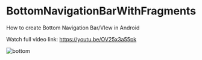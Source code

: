 # BottomNavigationBarWithFragments

How to create Bottom Navigation Bar/VIew in Android

Watch full video link:
https://youtu.be/OV25x3a55pk


![bottom](https://user-images.githubusercontent.com/68380115/153709096-b73bc91f-05c0-4ff4-854d-1019f6fb4106.png)
